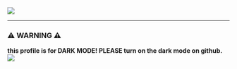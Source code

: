 <img src="https://capsule-render.vercel.app/api?type=waving&color=50555B&height=300&section=header&text=KKIM's%20Profile!&fontColor=FFFFFF&fontSize=90" />

<hr>

<h3>⚠️ WARNING ⚠️</h3>
<b>this profile is for DARK MODE! PLEASE turn on the dark mode on github.</b><br>
<img src="https://im7.ezgif.com/tmp/ezgif-7-b1711d808a77.gif"></img>
